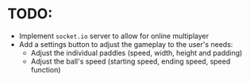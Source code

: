 # TODO:
- Implement `socket.io` server to allow for online multiplayer
- Add a settings button to adjust the gameplay to the user's needs:
  - Adjust the individual paddles (speed, width, height and padding)
  - Adjust the ball's speed (starting speed, ending speed, speed function)